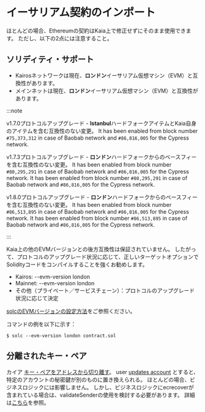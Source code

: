 # イーサリアム契約のインポート

ほとんどの場合、Ethereumの契約はKaia上で修正せずにそのまま使用できます。
ただし、以下の2点には注意すること。

## ソリディティ・サポート<a id="solidity-support"></a>

- Kairosネットワークは現在、**ロンドン**イーサリアム仮想マシン（EVM）と互換性があります。
- メインネットは現在、**ロンドン**イーサリアム仮想マシン（EVM）と互換性があります。

:::note

v1.7.0プロトコルアップグレード - **Istanbul**ハードフォークアイテムとKaia自身のアイテムを含む互換性のない変更。
It has been enabled from block number `#75,373,312` in case of Baobab network and `#86,816,005` for the Cypress network.

v1.7.3プロトコルアップグレード - **ロンドン**ハードフォークからのベースフィーを含む互換性のない変更。
It has been enabled from block number `#80,295,291` in case of Baobab network and `#86,816,005` for the Cypress network.
It has been enabled from block number `#80,295,291` in case of Baobab network and `#86,816,005` for the Cypress network.

v1.8.0プロトコルアップグレード - **ロンドン**ハードフォークからのベースフィーを含む互換性のない変更。
It has been enabled from block number `#86,513,895` in case of Baobab network and `#86,816,005` for the Cypress network.
It has been enabled from block number `#86,513,895` in case of Baobab network and `#86,816,005` for the Cypress network.

:::

Kaia上の他のEVMバージョンとの後方互換性は保証されていません。
したがって、プロトコルのアップグレード状況に応じて、正しいターゲットオプションでSolidityコードをコンパイルすることを強くお勧めします。

- Kairos: --evm-version london
- Mainnet: --evm-version london
- その他（プライベート／サービスチェーン）：プロトコルのアップグレード状況に応じて決定

[solcのEVMバージョンの設定方法](https://solidity.readthedocs.io/en/latest/using-the-compiler.html#setting-the-evm-version-to-target)をご参照ください。

コマンドの例を以下に示す：

```
$ solc --evm-version london contract.sol
```

## 分離されたキー・ペア<a id="decoupled-key-pairs"></a>

カイア [キー・ペアをアドレスから切り離す](../../learn/accounts.md#decoupling-key-pairs-from-addresses)。 user [updates account](../../learn/transactions/basic.md#txtypeaccountupdate) とすると、特定のアカウントの秘密鍵が別のものに置き換えられる。 ほとんどの場合、ビジネスロジックには影響しません。 しかし、ビジネスロジックにecrecoverが含まれている場合は、validateSenderの使用を検討する必要があります。 詳細は[こちら](../../learn/computation/precompiled-contracts.md)を参照。

